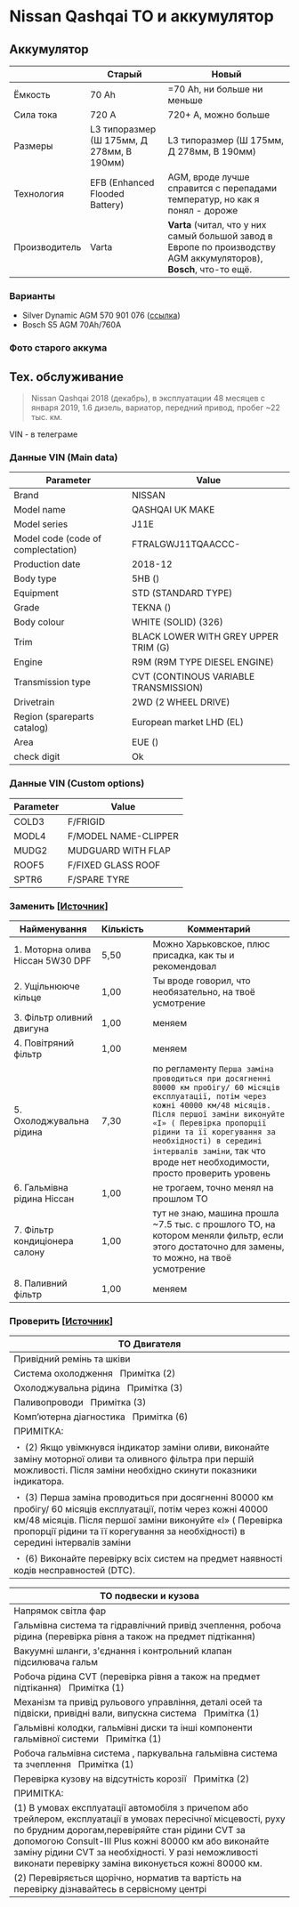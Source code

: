 # Nissan Qashqai ТО и аккумулятор

## Аккумулятор

|  | Старый | Новый |
| --- | --- | --- |
| Ёмкость | 70 Ah | =70 Ah, ни больше ни меньше |
| Сила тока | 720 А | 720+ А, можно больше |
| Размеры | L3 типоразмер (Ш 175мм, Д 278мм, В 190мм) | L3 типоразмер (Ш 175мм, Д 278мм, В 190мм) |
| Технология | EFB (Enhanced Flooded Battery) | AGM, вроде лучше справится с перепадами температур, но как я понял - дороже |
| Производитель | Varta | **Varta** (читал, что у них самый большой завод в Европе по производству AGM аккумуляторов), **Bosch**, что-то ещё.  |

### Варианты

- Silver Dynamic AGM 570 901 076 ([ссылка](https://www.varta-automotive.com/en-gb/products/varta-silver-dynamic-agm/570-901-076))
- Bosch S5 AGM 70Ah/760A

### Фото старого аккума

## Тех. обслуживание

> Nissan Qashqai 2018 (декабрь), в эксплуатации 48 месяцев с января 2019, 1.6 дизель, вариатор, передний привод, пробег ~22 тыс. км.

VIN - в телеграме

### Данные VIN (Main data)

| Parameter | Value |
| --- | --- |
| Brand | NISSAN |
| Model name | QASHQAI UK MAKE |
| Model series | J11E |
| Model code (code of complectation) | FTRALGWJ11TQAACCC- |
| Production date | 2018-12 |
| Body type | 5HB () |
| Equipment | STD (STANDARD TYPE) |
| Grade | TEKNA () |
| Body colour | WHITE (SOLID) (326) |
| Trim | BLACK LOWER WITH GREY UPPER TRIM (G) |
| Engine | R9M (R9M TYPE DIESEL ENGINE) |
| Transmission type | CVT (CONTINOUS VARIABLE TRANSMISSION) |
| Drivetrain | 2WD (2 WHEEL DRIVE) |
| Region (spareparts catalog) | European market LHD (EL) |
| Area | EUE () |
| check digit | Ok |

### Данные VIN (Custom options)

| Parameter | Value |
| --- | --- |
| COLD3 | F/FRIGID |
| MODL4 | F/MODEL NAME-CLIPPER |
| MUDG2 | MUDGUARD WITH FLAP |
| ROOF5 | F/FIXED GLASS ROOF |
| SPTR6 | F/SPARE TYRE |

### Заменить [[Источник](http://ua.nissan.ua/TO_calculator/nissan_qashqai_j11b/1_6_2wd_cvt_diesel.html)]

| Найменування | Кількість | Комментарий |
| --- | --- | --- |
| 1. Моторна олива Ніссан 5W30 DPF | 5,50 | Можно Харьковское, плюс присадка, как ты и рекомендовал |
| 2. Ущільнююче кільце | 1,00 | Ты вроде говорил, что необязательно, на твоё усмотрение |
| 3. Фільтр оливний двигуна | 1,00 | меняем |
| 4. Повітряний фільтр | 1,00 | меняем |
| 5. Охолоджувальна рідина | 7,30 | по регламенту `Перша заміна проводиться при досягненні 80000 км пробігу/ 60 місяців експлуатації, потім через кожні 40000 км/48 місяців. Після першої заміни виконуйте «І» ( Перевірка пропорції рідини та її корегування за необхідності) в середині інтервалів заміни`, так что вроде нет необходимости, просто проверить уровень |
| 6. Гальмівна рідина Ніссан | 1,00 | не трогаем, точно менял на прошлом ТО |
| 7. Фільтр кондиціонера салону | 1,00 | тут не знаю, машина прошла ~7.5 тыс. с прошлого ТО, на котором меняли фильтр, если этого достаточно для замены, то можно, на твоё усмотрение |
| 8. Паливний фільтр | 1,00 | меняем |

### Проверить [[Источник](http://ua.nissan.ua/TO_calculator/nissan_qashqai_j11b/1_6_2wd_cvt_diesel.html)]

| ТО Двигателя |
| --- |
| Привідний ремінь та шківи |
| Система охолодження   Примітка (2) |
| Охолоджувальна рідина   Примітка (3) |
| Паливопроводи   Примітка (3) |
| Комп’ютерна діагностика   Примітка (6) |
| ПРИМІТКА: |
| ・ (2) Якщо увімкнувся індикатор заміни оливи, виконайте заміну моторної оливи та оливного фільтра при першій можливості. Після заміни необхідно скинути показники індикатора. |
| ・ (3) Перша заміна проводиться при досягненні 80000 км пробігу/ 60 місяців експлуатації, потім через кожні 40000 км/48 місяців. Після першої заміни виконуйте «І» ( Перевірка пропорції рідини та її корегування за необхідності) в середині інтервалів заміни |
| ・ (6) Виконайте перевірку всіх систем на предмет наявності кодів несправностей (DTC). |

| ТО подвески и кузова |
| --- |
| Напрямок світла фар |
| Гальмівна система та гідравлічний привід зчеплення, робоча рідина (перевірка рівня а також на предмет підтікання) |
| Вакуумні шланги, з'єднання і контрольний клапан підсилювача гальм |
| Робоча рідина CVT (перевірка рівня а також на предмет підтікання)   Примітка (1) |
| Механізм та привід рульового управління, деталі осей та підвіски, привідні вали, випускна система   Примітка (1) |
| Гальмівні колодки, гальмівні диски та інші компоненти гальмівної системи   Примітка (1) |
| Робоча гальмівна система , паркувальна гальмівна система та зчеплення   Примітка (1) |
| Перевірка кузову на відсутність корозії   Примітка (2) |
| ПРИМІТКА: |
| (1) В умовах експлуатації автомобіля з причепом або трейлером, експлуатації в умовах пересічної місцевості, руху по брудним дорогам,перевіряйте стан рідини CVT за допомогою Consult-III Plus кожні 80000 км або виконайте заміну рідини CVT за необхідності. У разі неможливості виконати перевірку заміна виконується кожні 80000 км. |
| (2) Перевіряється щорічно, норматив та вартість на перевірку дізнавайтесь в сервісному центрі |
